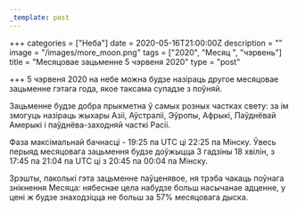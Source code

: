 ```yaml
---
_template: post
---
```




+++
categories = ["Неба"]
date = 2020-05-16T21:00:00Z
description = ""
image = "/images/more_moon.png"
tags = ["2020", "Месяц ", "чэрвень"]
title = "Месяцовае зацьменне 5 чэрвеня 2020"
type = "post"

+++
5 чэрвеня 2020 на небе можна будзе назіраць другое месяцовае зацьменне гэтага года, якое таксама супадзе з поўняй.  
  
Зацьменне будзе добра прыкметна ў самых розных частках свету: за ім змогуць назіраць жыхары Азіі, Аўстраліі, Эўропы, Афрыкі, Паўднёвай Амерыкі і паўднёва-заходняй часткі Расіі.  
  
Фаза максімальнай бачнасці - 19:25 па UTC ці 22:25 па Мінску. Ўвесь перыяд месяцовага зацьмення будзе доўжыцца 3 гадзіны 18 хвілін, з 17:45 па 21:04 па UTC ці з 20:45 па 00:04 па Мінску.  
  
Зрэшты, паколькі гэта зацьменне паўценявое, ня трэба чакаць поўнага знікнення Месяца: нябеснае цела набудзе больш насычанае адценне, у цені ж будзе знаходзіцца не больш за 57% месяцовага дыска.

